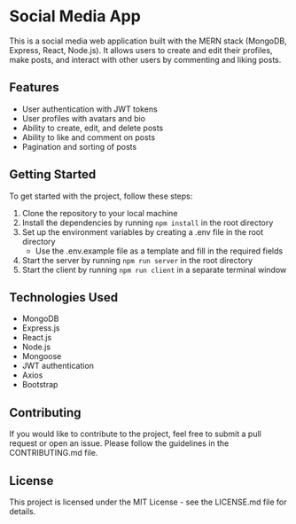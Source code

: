 # Social Media App

This is a social media web application built with the MERN stack (MongoDB, Express, React, Node.js). It allows users to create and edit their profiles, make posts, and interact with other users by commenting and liking posts.

## Features

- User authentication with JWT tokens
- User profiles with avatars and bio
- Ability to create, edit, and delete posts
- Ability to like and comment on posts
- Pagination and sorting of posts

## Getting Started

To get started with the project, follow these steps:

1. Clone the repository to your local machine
2. Install the dependencies by running `npm install` in the root directory
3. Set up the environment variables by creating a .env file in the root directory
   - Use the .env.example file as a template and fill in the required fields
4. Start the server by running `npm run server` in the root directory
5. Start the client by running `npm run client` in a separate terminal window

## Technologies Used

- MongoDB
- Express.js
- React.js
- Node.js
- Mongoose
- JWT authentication
- Axios
- Bootstrap

## Contributing

If you would like to contribute to the project, feel free to submit a pull request or open an issue. Please follow the guidelines in the CONTRIBUTING.md file.

## License

This project is licensed under the MIT License - see the LICENSE.md file for details.
